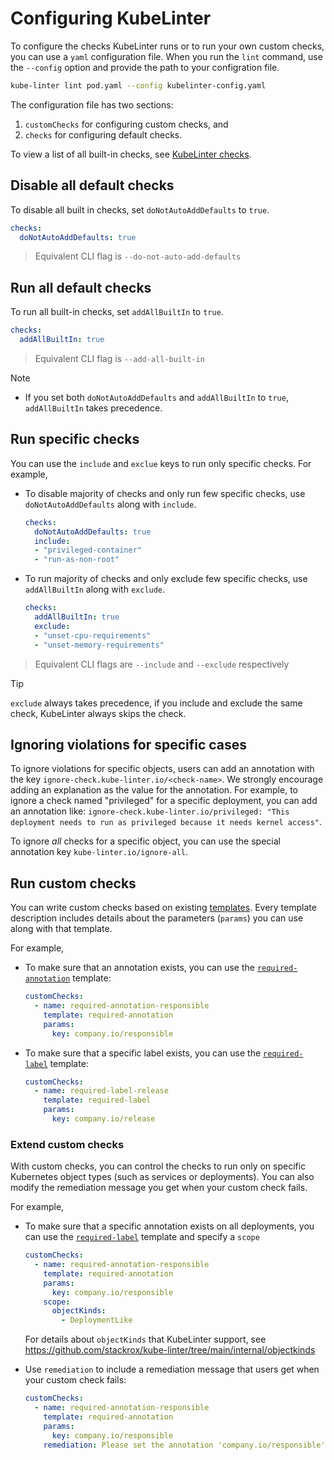 # Configuring KubeLinter

To configure the checks KubeLinter runs or to run your own custom checks, you
can use a `yaml` configuration file. When you run the `lint` command, use the
`--config` option and provide the path to your configration file.

```bash
kube-linter lint pod.yaml --config kubelinter-config.yaml
```

The configuration file has two sections:

1. `customChecks` for configuring custom checks, and
2. `checks` for configuring default checks.

To view a list of all built-in checks, see [KubeLinter checks](generated/checks.md).

## Disable all default checks

To disable all built in checks, set `doNotAutoAddDefaults` to `true`.
```yaml
checks:
  doNotAutoAddDefaults: true
```

> Equivalent CLI flag is `--do-not-auto-add-defaults`

## Run all default checks

To run all built-in checks, set `addAllBuiltIn` to `true`.
```yaml
checks:
  addAllBuiltIn: true
```

> Equivalent CLI flag is `--add-all-built-in`

> [!NOTE]
>
> - If you set both `doNotAutoAddDefaults` and `addAllBuiltIn` to `true`,
>   `addAllBuiltIn` takes precedence.

## Run specific checks

You can use the `include` and `exclue` keys to run only specific checks. For
example,
- To disable majority of checks and only run few specific checks,
  use `doNotAutoAddDefaults` along with `include`.
  ```yaml
  checks:
    doNotAutoAddDefaults: true
    include:
    - "privileged-container"
    - "run-as-non-root"
  ```
- To run majority of checks and only exclude few specific checks,
  use `addAllBuiltIn` along with `exclude`.
  ```yaml
  checks:
    addAllBuiltIn: true
    exclude:
    - "unset-cpu-requirements"
    - "unset-memory-requirements"
  ```

> Equivalent CLI flags are `--include` and `--exclude` respectively

> [!TIP]
> `exclude` always takes precedence, if you include and exclude the same check,
> KubeLinter always skips the check.

## Ignoring violations for specific cases

To ignore violations for specific objects, users can add an annotation with the key
`ignore-check.kube-linter.io/<check-name>`. We strongly encourage adding an explanation as the value for the annotation.
For example, to ignore a check named "privileged" for a specific deployment, you can add an annotation like:
`ignore-check.kube-linter.io/privileged: "This deployment needs to run as privileged because it needs kernel access"`.

To ignore _all_ checks for a specific object, you can use the special annotation key `kube-linter.io/ignore-all`.

## Run custom checks

You can write custom checks based on existing [templates](generated/templates.md). Every template description includes details about the parameters (`params`) you can use along with that template.

For example,
- To make sure that an annotation exists, you can use the [`required-annotation`](generated/templates?id=required-annotation) template:
  ```yaml
  customChecks:
    - name: required-annotation-responsible
      template: required-annotation
      params:
        key: company.io/responsible
  ```

- To make sure that a specific label exists, you can use the [`required-label`](generated/templates?id=required-label) template:
  ```yaml
  customChecks:
    - name: required-label-release
      template: required-label
      params:
        key: company.io/release
  ```

### Extend custom checks

With custom checks, you can control the checks to run only on specific Kubernetes object types (such as services or deployments). You can also modify the remediation message you get when your custom check fails.

For example,
- To make sure that a specific annotation exists on all deployments, you can use the [`required-label`](generated/templates?id=required-label) template and specify a `scope`
  ```yaml
  customChecks:
    - name: required-annotation-responsible
      template: required-annotation
      params:
        key: company.io/responsible
      scope:
        objectKinds:
          - DeploymentLike
  ```

  For details about `objectKinds` that KubeLinter support, see https://github.com/stackrox/kube-linter/tree/main/internal/objectkinds

- Use `remediation` to include a remediation message that users get when your custom check fails:
  ```yaml
  customChecks:
    - name: required-annotation-responsible
      template: required-annotation
      params:
        key: company.io/responsible
      remediation: Please set the annotation 'company.io/responsible'. This will be parsed by xy to generate some docs.
  ```
